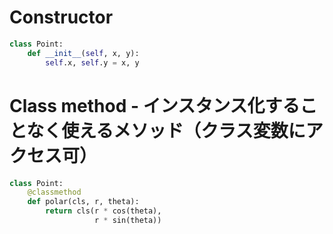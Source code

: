 # Constructor
```python
class Point:
    def __init__(self, x, y):
        self.x, self.y = x, y
```

# Class method - インスタンス化することなく使えるメソッド（クラス変数にアクセス可）
```python
class Point:
    @classmethod
    def polar(cls, r, theta):
        return cls(r * cos(theta),
                   r * sin(theta))
```
